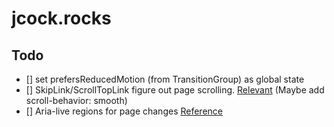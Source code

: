 # jcock.rocks

## Todo

- [] set prefersReducedMotion (from TransitionGroup) as global state
- [] SkipLink/ScrollTopLink figure out page scrolling. [Relevant](https://www.gatsbyjs.org/docs/browser-apis/#shouldUpdateScroll) (Maybe add scroll-behavior: smooth)
- [] Aria-live regions for page changes [Reference](https://developer.mozilla.org/en-US/docs/Web/Accessibility/ARIA/ARIA_Live_Regions)
